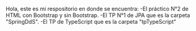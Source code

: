 Hola, este es mi respositorio en donde se encuentra:
  -El práctico N°2 de HTML con Bootstrap y sin Bootstrap. 
  -El TP N°1 de JPA que es la carpeta "SpringDdS".
  -El TP de TypeScript que es la carpeta "tpTypeScript"
